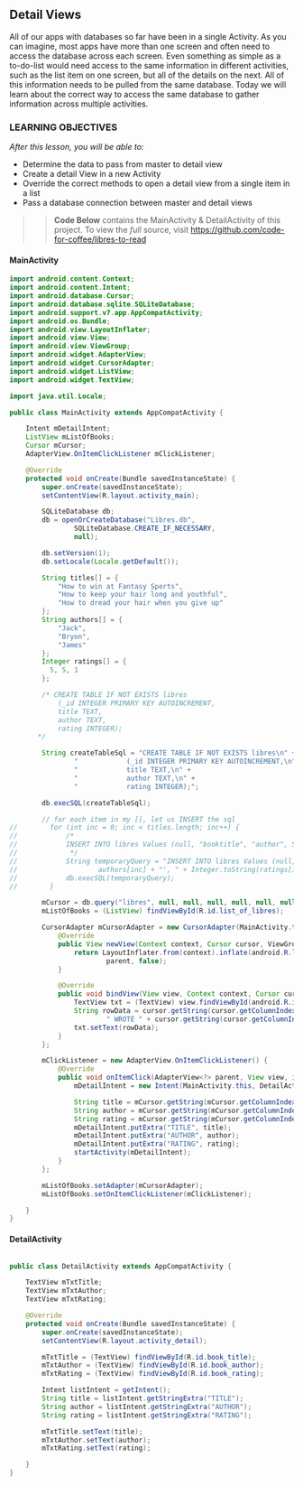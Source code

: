 ## Detail Views

All of our apps with databases so far have been in a single Activity. As you can imagine, most apps have more than one screen and often need to access the database across each screen. Even something as simple as a to-do-list would need access to the same information in different activities, such as the list item on one screen, but all of the details on the next. All of this information needs to be pulled from the same database. Today we will learn about the correct way to access the same database to gather information across multiple activities.


### LEARNING OBJECTIVES
*After this lesson, you will be able to:*
- Determine the data to pass from master to detail view
- Create a detail View in a new Activity
- Override the correct methods to open a detail view from a single item in a list
- Pass a database connection between master and detail views

>> **Code Below** contains the MainActivity & DetailActivity of this project. To view the _full_ source, visit https://github.com/code-for-coffee/libres-to-read

#### MainActivity

```java
import android.content.Context;
import android.content.Intent;
import android.database.Cursor;
import android.database.sqlite.SQLiteDatabase;
import android.support.v7.app.AppCompatActivity;
import android.os.Bundle;
import android.view.LayoutInflater;
import android.view.View;
import android.view.ViewGroup;
import android.widget.AdapterView;
import android.widget.CursorAdapter;
import android.widget.ListView;
import android.widget.TextView;

import java.util.Locale;

public class MainActivity extends AppCompatActivity {

    Intent mDetailIntent;
    ListView mListOfBooks;
    Cursor mCursor;
    AdapterView.OnItemClickListener mClickListener;

    @Override
    protected void onCreate(Bundle savedInstanceState) {
        super.onCreate(savedInstanceState);
        setContentView(R.layout.activity_main);

        SQLiteDatabase db;
        db = openOrCreateDatabase("Libres.db",
                SQLiteDatabase.CREATE_IF_NECESSARY,
                null);

        db.setVersion(1);
        db.setLocale(Locale.getDefault());

        String titles[] = {
            "How to win at Fantasy Sports",
            "How to keep your hair long and youthful",
            "How to dread your hair when you give up"
        };
        String authors[] = {
            "Jack",
            "Bryon",
            "James"
        };
        Integer ratings[] = {
          5, 5, 1
        };

        /* CREATE TABLE IF NOT EXISTS libres
            (_id INTEGER PRIMARY KEY AUTOINCREMENT,
            title TEXT,
            author TEXT,
            rating INTEGER);
       */

        String createTableSql = "CREATE TABLE IF NOT EXISTS libres\n" +
                "            (_id INTEGER PRIMARY KEY AUTOINCREMENT,\n" +
                "            title TEXT,\n" +
                "            author TEXT,\n" +
                "            rating INTEGER);";

        db.execSQL(createTableSql);

        // for each item in my [], let us INSERT the sql
//        for (int inc = 0; inc < titles.length; inc++) {
//            /*
//            INSERT INTO libres Values (null, "booktitle", "author", 5);
//             */
//            String temporaryQuery = "INSERT INTO libres Values (null, '" + titles[inc] + "', '" +
//                    authors[inc] + "', " + Integer.toString(ratings[inc]) + ");";
//            db.execSQL(temporaryQuery);
//        }

        mCursor = db.query("libres", null, null, null, null, null, null, null);
        mListOfBooks = (ListView) findViewById(R.id.list_of_libres);

        CursorAdapter mCursorAdapter = new CursorAdapter(MainActivity.this, mCursor, 0) {
            @Override
            public View newView(Context context, Cursor cursor, ViewGroup parent) {
                return LayoutInflater.from(context).inflate(android.R.layout.simple_list_item_1,
                        parent, false);
            }

            @Override
            public void bindView(View view, Context context, Cursor cursor) {
                TextView txt = (TextView) view.findViewById(android.R.id.text1);
                String rowData = cursor.getString(cursor.getColumnIndex("author")) +
                        " WROTE " + cursor.getString(cursor.getColumnIndex("title"));
                txt.setText(rowData);
            }
        };

        mClickListener = new AdapterView.OnItemClickListener() {
            @Override
            public void onItemClick(AdapterView<?> parent, View view, int position, long id) {
                mDetailIntent = new Intent(MainActivity.this, DetailActivity.class);

                String title = mCursor.getString(mCursor.getColumnIndex("title"));
                String author = mCursor.getString(mCursor.getColumnIndex("author"));
                String rating = mCursor.getString(mCursor.getColumnIndex("rating"));
                mDetailIntent.putExtra("TITLE", title);
                mDetailIntent.putExtra("AUTHOR", author);
                mDetailIntent.putExtra("RATING", rating);
                startActivity(mDetailIntent);
            }
        };

        mListOfBooks.setAdapter(mCursorAdapter);
        mListOfBooks.setOnItemClickListener(mClickListener);

    }
}
```

#### DetailActivity

```java

public class DetailActivity extends AppCompatActivity {

    TextView mTxtTitle;
    TextView mTxtAuthor;
    TextView mTxtRating;

    @Override
    protected void onCreate(Bundle savedInstanceState) {
        super.onCreate(savedInstanceState);
        setContentView(R.layout.activity_detail);

        mTxtTitle = (TextView) findViewById(R.id.book_title);
        mTxtAuthor = (TextView) findViewById(R.id.book_author);
        mTxtRating = (TextView) findViewById(R.id.book_rating);

        Intent listIntent = getIntent();
        String title = listIntent.getStringExtra("TITLE");
        String author = listIntent.getStringExtra("AUTHOR");
        String rating = listIntent.getStringExtra("RATING");

        mTxtTitle.setText(title);
        mTxtAuthor.setText(author);
        mTxtRating.setText(rating);

    }
}
```

